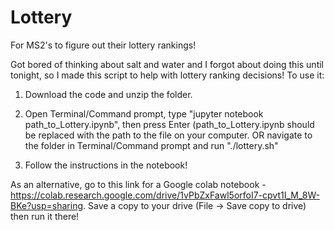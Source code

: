 # Lottery
For MS2's to figure out their lottery rankings!

Got bored of thinking about salt and water and I forgot about doing this until tonight, so I made this script to help with lottery ranking decisions! To use it:
1. Download the code and unzip the folder.

2. Open Terminal/Command prompt, type "jupyter notebook path_to_Lottery.ipynb", then press Enter (path_to_Lottery.ipynb should be replaced with the path to the file on your computer. OR navigate to the folder in Terminal/Command prompt and run "./lottery.sh"

3. Follow the instructions in the notebook!

As an alternative, go to this link for a Google colab notebook - https://colab.research.google.com/drive/1vPbZxFawl5orfoI7-cpvt1I_M_8W-BKe?usp=sharing. Save a copy to your drive (File -> Save copy to drive) then run it there!
